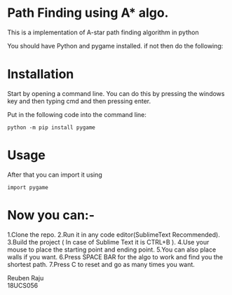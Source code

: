 # Path Finding using A* algo.

This is a implementation of A-star path finding algorithm in python

You should have Python and pygame installed. if not then do the following:

# Installation
Start by opening a command line. You can do this by pressing the windows key and then typing cmd and then pressing enter.

Put in the following code into the command line:

    python -m pip install pygame

# Usage
After that you can import it using

    import pygame

# Now you can:-
  1.Clone the repo.
  2.Run it in any code editor(SublimeText Recommended).
  3.Build the project ( In case of Sublime Text it is CTRL+B ).
  4.Use your mouse to place the starting point and ending point.
  5.You can also place walls if you want.
  6.Press SPACE BAR for the algo to work and find you the shortest path.
  7.Press C to reset and go as many times you want.

Reuben Raju  
18UCS056
